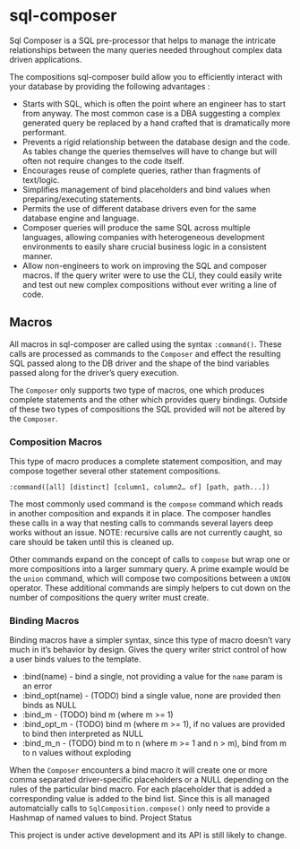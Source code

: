# sql-composer

Sql Composer is a SQL pre-processor that helps to manage the intricate relationships between the many queries needed throughout complex data driven applications. 

The compositions sql-composer build allow you to efficiently interact with your database by providing the following advantages :

* Starts with SQL, which is often the point where an engineer has to start from anyway. The most common case is a DBA suggesting a complex generated query be replaced by a hand crafted that is dramatically more performant.
* Prevents a rigid relationship between the database design and the code. As tables change the queries themselves will have to change but will often not require changes to the code itself. 
* Encourages reuse of complete queries, rather than fragments of text/logic. 
* Simplifies management of bind placeholders and bind values when preparing/executing statements. 
* Permits the use of different database drivers even for the same database engine and language.
* Composer queries will produce the same SQL across multiple languages, allowing companies with heterogeneous development environments to easily share crucial business logic in a consistent manner.
* Allow non-engineers to work on improving the SQL and composer macros. If the query writer were to use the CLI, they could easily write and test out new complex compositions without ever writing a line of code.

## Macros

All macros in sql-composer are called using the syntax `:command()`. These calls are processed as commands to the `Composer` and effect the resulting SQL passed along to the DB driver and the shape of the bind variables passed along for the driver’s query execution. 

The `Composer` only supports two type of macros, one which produces complete statements and the other which provides query bindings. Outside of these two types of compositions the SQL provided will not be altered by the `Composer`.

### Composition Macros

This type of macro produces a complete statement composition, and may compose together several other statement compositions.

`:command([all] [distinct] [column1, column2… of] [path, path...])` 

The most commonly used command is the `compose` command which reads in another composition and expands it in place. The composer handles these calls in a way that nesting calls to commands several layers deep works without an issue.
 NOTE: recursive calls are not currently caught, so care should be taken until this is cleaned up.

Other commands expand on the concept of calls to `compose` but wrap one or more compositions into a larger summary query. A prime example would be the `union` command, which will compose two compositions between a `UNION` operator. These additional commands are simply helpers to cut down on the number of compositions the query writer must create.

### Binding Macros

Binding macros have a simpler syntax, since this type of macro doesn’t vary much in it’s behavior by design. Gives the query writer strict control of how a user binds values to the template. 

* :bind(name) - bind a single, not providing a value for the `name` param is an error
* :bind_opt(name) - (TODO) bind a single value, none are provided then binds as NULL
* :bind_m - (TODO) bind m (where m >= 1) 
* :bind_opt_m - (TODO) bind m (where m >= 1), if no values are provided to bind then interpreted as NULL
* :bind_m_n - (TODO) bind m to n (where m >= 1 and n > m), bind from m to n values without exploding
 
When the `Composer` encounters a bind macro it will create one or more comma separated driver-specific placeholders or a NULL depending on the rules of the particular bind macro. For each placeholder that is added a corresponding value is added to the bind list. Since this is all managed automatcially calls to `SqlComposition.compose()` only need to provide a Hashmap of named values to bind. 
Project Status

This project is under active development and its API is still likely to change. 
